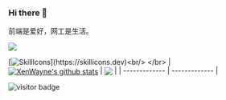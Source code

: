 ### Hi there 👋
前端是爱好，网工是生活。

  <a onclick="_blank" href="https://xenwayne.top/">
    <img src="https://readme-typing-svg.herokuapp.com/?lines=console.log(%22Hello%2C%20World!%22);Hello,World!&center=true&size=27">
  </a>
  
[![SkillIcons](https://skillicons.dev/icons?i=js,html,css,jquery,bootstrap,vue,md,nginx,mysql,linux,docker,php,java,c,ps,pr,au,ai,vscode,idea,cloudflare,github,git,)](https://skillicons.dev)<br/>
</br>
| <a href="https://github.com/anuraghazra/github-readme-stats"><img align="center" src="https://github-readme-stats.vercel.app/api?username=XenWayne&show_icons=true&include_all_commits=true&theme=vue&hide_border=true" alt="XenWayne's github stats" /></a> | <a href="https://github.com/anuraghazra/github-readme-stats"><img align="center" src="https://github-readme-stats.vercel.app/api/top-langs/?username=XenWayne&layout=compact&theme=vue&hide_border=true" /></a> |
| ------------- | ------------- |

![visitor badge](https://visitor-badge.imlete.cn/?id=github.XenWayne&type=pv&style=for-the-badge&color=%2339C5BB)

<!--
**XenWayne/XenWayne** is a ✨ _special_ ✨ repository because its `README.md` (this file) appears on your GitHub profile.

Here are some ideas to get you started:

- 🔭 I’m currently working on ...
- 🌱 I’m currently learning ...
- 👯 I’m looking to collaborate on ...
- 🤔 I’m looking for help with ...
- 💬 Ask me about ...
- 📫 How to reach me: ...
- 😄 Pronouns: ...
- ⚡ Fun fact: ...
-->
